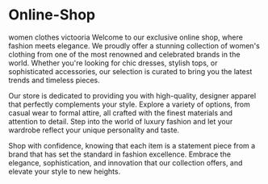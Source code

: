 # Online-Shop
women clothes victooria
Welcome to our exclusive online shop, where fashion meets elegance. We proudly offer a stunning collection of women's clothing from one of the most renowned and celebrated brands in the world. Whether you're looking for chic dresses, stylish tops, or sophisticated accessories, our selection is curated to bring you the latest trends and timeless pieces.

Our store is dedicated to providing you with high-quality, designer apparel that perfectly complements your style. Explore a variety of options, from casual wear to formal attire, all crafted with the finest materials and attention to detail. Step into the world of luxury fashion and let your wardrobe reflect your unique personality and taste.

Shop with confidence, knowing that each item is a statement piece from a brand that has set the standard in fashion excellence. Embrace the elegance, sophistication, and innovation that our collection offers, and elevate your style to new heights.
